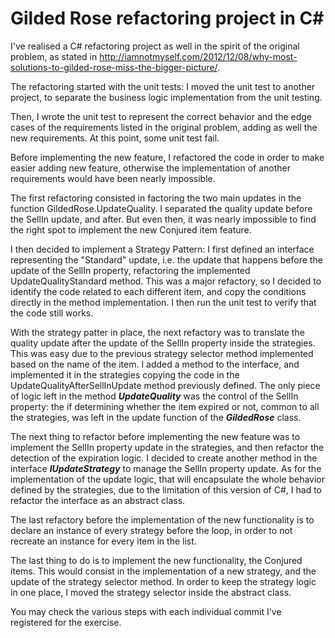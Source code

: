 # Gilded Rose refactoring project in C#

I've realised a C# refactoring project as well in the spirit of the original problem, as stated in http://iamnotmyself.com/2012/12/08/why-most-solutions-to-gilded-rose-miss-the-bigger-picture/.

The refactoring started with the unit tests: I moved the unit test to another project, to separate the business logic implementation from the unit testing.

Then, I wrote the unit test to represent the correct behavior and the edge cases of the requirements listed in the original problem, adding as well the new requirements. At this point, some unit test fail.

Before implementing the new feature, I refactored the code in order to make easier adding new feature, otherwise the implementation of another requirements would have been nearly impossible.

The first refactoring consisted in factoring the two main updates in the function GildedRose.UpdateQuality. I separated the quality update before the SellIn update, and after. But even then, it was nearly impossible to find the right spot to implement the new Conjured item feature.

I then decided to implement a Strategy Pattern: I first defined an interface representing the "Standard" update, i.e. the update that happens before the update of the SellIn property, refactoring the implemented UpdateQualityStandard method. This was a major refactory, so I decided to identify the code related to each different item, and copy the conditions directly in the method implementation. I then run the unit test to verify that the code still works.

With the strategy patter in place, the next refactory was to translate the quality update after the update of the SellIn property inside the strategies. This was easy due to the previous strategy selector method implemented based on the name of the item. I added a method to the interface, and implemented it in the strategies copying the code in the UpdateQualityAfterSellInUpdate method previously defined.
The only piece of logic left in the method ***UpdateQuality*** was the control of the SellIn property: the if determining whether the item expired or not, common to all the strategies, was left in the update function of the ***GildedRose*** class.

The next thing to refactor before implementing the new feature was to implement the SellIn property update in the strategies, and then refactor the detection of the expiration logic. I decided to create another method in the interface ***IUpdateStrategy*** to manage the SellIn property update.
As for the implementation of the update logic, that will encapsulate the whole behavior defined by the strategies, due to the limitation of this version of C#, I had to refactor the interface as an abstract class.

The last refactory before the implementation of the new functionality is to declare an instance of every strategy before the loop, in order to not recreate an instance for every item in the list.

The last thing to do is to implement the new functionality, the Conjured items. This would consist in the implementation of a new strategy, and the update of the strategy selector method. In order to keep the strategy logic in one place, I moved the strategy selector inside the abstract class.

You may check the various steps with each individual commit I've registered for the exercise.
